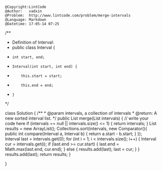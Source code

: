 ```
@Copyright:LintCode
@Author:   vadxin
@Problem:  http://www.lintcode.com/problem/merge-intervals
@Language: Markdown
@Datetime: 17-05-14 07:25
```

/**
 * Definition of Interval:
 * public class Interval {
 *     int start, end;
 *     Interval(int start, int end) {
 *         this.start = start;
 *         this.end = end;
 *     }
 */

class Solution {
    /**
     * @param intervals, a collection of intervals
     * @return: A new sorted interval list.
     */
    public List<Interval> merge(List<Interval> intervals) {
        // write your code here
        if (intervals == null || intervals.size() <= 1) {
            return intervals;
        }
        List<Interval> results = new ArrayList<Interval>();
        Collections.sort(intervals, new Comparator<Interval>(){
            public int compare(Interval a, Interval b) {
                return a.start - b.start;
            }
        });
        Interval last = intervals.get(0);
        for (int i = 1; i < intervals.size(); i++) {
            Interval cur = intervals.get(i);
            if (last.end >= cur.start) {
                last.end = Math.max(last.end, cur.end);
            } else {
                results.add(last);
                last = cur;
            }
        }
        results.add(last);
        return results;
    }

}